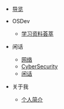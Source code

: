 


- [导览](/)
- OSDev<sup style="color:orange;"></sup>
  - [学习资料荟萃](osdev/os-res_v1.0.md)

- 闲话
  - [网络](net/linux_opensource_network.md)
  - [CyberSecurity](cybersecurity/cybersecurity_career.md)
   - [闲话](talking/open_WikiPedia_in_correct_way.md)
  
- 关于我
  - [个人简介](about/)

